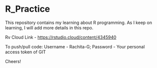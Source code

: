 # R_Practice

This repository contains my learning about R programming.
As I keep on learning, I will add more details in this repo. 

Rv Cloud Link - https://rstudio.cloud/content/4345940

To push/pull code:
Username - Rachita-G;
Password - Your personal access token of GIT

Cheers!
